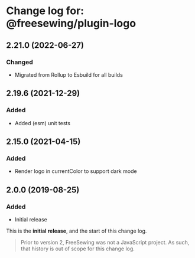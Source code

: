 # Change log for: @freesewing/plugin-logo


## 2.21.0 (2022-06-27)

### Changed

 - Migrated from Rollup to Esbuild for all builds

## 2.19.6 (2021-12-29)

### Added

 - Added (esm) unit tests

## 2.15.0 (2021-04-15)

### Added

 - Render logo in currentColor to support dark mode

## 2.0.0 (2019-08-25)

### Added

 - Initial release


This is the **initial release**, and the start of this change log.

> Prior to version 2, FreeSewing was not a JavaScript project.
> As such, that history is out of scope for this change log.

